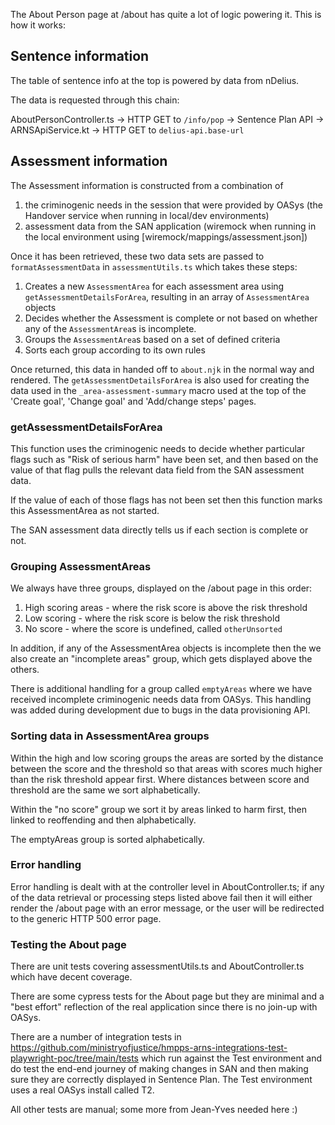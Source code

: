 The About Person page at /about has quite a lot of logic powering it. This is how it works:

## Sentence information

The table of sentence info at the top is powered by data from nDelius.

The data is requested through this chain:

AboutPersonController.ts -> HTTP GET to `/info/pop` -> Sentence Plan API -> ARNSApiService.kt -> HTTP GET to `delius-api.base-url`

## Assessment information

The Assessment information is constructed from a combination of

1. the criminogenic needs in the session that were provided by OASys (the Handover service when running in local/dev environments)
2. assessment data from the SAN application (wiremock when running in the local environment using [wiremock/mappings/assessment.json])

Once it has been retrieved, these two data sets are passed to `formatAssessmentData` in `assessmentUtils.ts` which takes these steps:

1. Creates a new `AssessmentArea` for each assessment area using `getAssessmentDetailsForArea`, resulting in an array of `AssessmentArea` objects
2. Decides whether the Assessment is complete or not based on whether any of the `AssessmentArea`s is incomplete.
3. Groups the `AssessmentArea`s based on a set of defined criteria
4. Sorts each group according to its own rules

Once returned, this data in handed off to `about.njk` in the normal way and rendered. The `getAssessmentDetailsForArea` is also used for creating the data used in the `_area-assessment-summary` macro used at the top of the 'Create goal', 'Change goal' and 'Add/change steps' pages.

### getAssessmentDetailsForArea

This function uses the criminogenic needs to decide whether particular flags such as "Risk of serious harm" have been set, and then based on the value of that flag pulls the relevant data field from the SAN assessment data.

If the value of each of those flags has not been set then this function marks this AssessmentArea as not started.

The SAN assessment data directly tells us if each section is complete or not.

### Grouping AssessmentAreas

We always have three groups, displayed on the /about page in this order:

1. High scoring areas - where the risk score is above the risk threshold
2. Low scoring - where the risk score is below the risk threshold
3. No score - where the score is undefined, called `otherUnsorted`

In addition, if any of the AssessmentArea objects is incomplete then the we also create an "incomplete areas" group, which gets displayed above the others.

There is additional handling for a group called `emptyAreas` where we have received incomplete criminogenic needs data from OASys. This handling was added during development due to bugs in the data provisioning API.

### Sorting data in AssessmentArea groups

Within the high and low scoring groups the areas are sorted by the distance between the score and the threshold so that areas with scores much higher than the risk threshold appear first. Where distances between score and threshold are the same we sort alphabetically.

Within the "no score" group we sort it by areas linked to harm first, then linked to reoffending and then alphabetically.

The emptyAreas group is sorted alphabetically.

### Error handling

Error handling is dealt with at the controller level in AboutController.ts; if any of the data retrieval or processing steps listed above fail then it will either render the /about page with an error message, or the user will be redirected to the generic HTTP 500 error page.

### Testing the About page

There are unit tests covering assessmentUtils.ts and AboutController.ts which have decent coverage.

There are some cypress tests for the About page but they are minimal and a "best effort" reflection of the real application since there is no join-up with OASys.

There are a number of integration tests in https://github.com/ministryofjustice/hmpps-arns-integrations-test-playwright-poc/tree/main/tests which run against the Test environment and do test the end-end journey of making changes in SAN and then making sure they are correctly displayed in Sentence Plan. The Test environment uses a real OASys install called T2.

All other tests are manual; some more from Jean-Yves needed here :)
